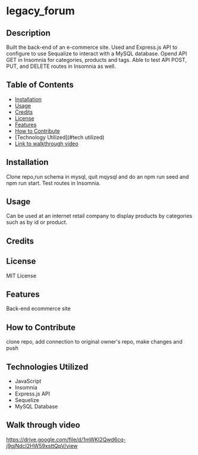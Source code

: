 # legacy_forum

## Description
Built the back-end of an e-commerce site. Used and Express.js API to configure to use Sequalize to interact with a MySQL database. Opend API GET in Insomnia for categories, products and tags. Able to test API POST, PUT, and DELETE routes in Insomnia as well. 



## Table of Contents

- [Installation](#installation)
- [Usage](#usage)
- [Credits](#credits)
- [License](#license)
- [Features](#features)
- [How to Contribute](#contributions)
- [Technology Utilized](#tech utilized)
- [Link to walkthrough video](#link)

## Installation
Clone repo,run schema in mysql, quit mqysql and do an npm run seed and npm run start. Test routes in Insomnia.


## Usage

Can be used at an internet retail company to display products by categories such as by id or product.


## Credits


## License

MIT License


## Features

Back-end ecommerce site


## How to Contribute
clone repo, add connection to original owner's repo, make changes and push 

## Technologies Utilized
- JavaScript
- Insomnia 
- Express.js API
- Sequelize
- MySQL Database



## Walk through video
https://drive.google.com/file/d/1mWKI2Qwd6cq-j9gjNdcI2HW59xsttQpV/view

